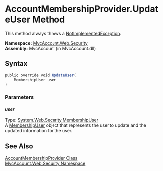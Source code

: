 AccountMembershipProvider.UpdateUser Method
===========================================
This method always throws a [NotImplementedException][1].

**Namespace:** [MvcAccount.Web.Security][2]  
**Assembly:** MvcAccount (in MvcAccount.dll)

Syntax
------

```csharp
public override void UpdateUser(
	MembershipUser user
)
```

### Parameters

#### *user*
Type: [System.Web.Security.MembershipUser][3]  
A [MembershipUser][3] object that represents the user to update and the updated information for the user.


See Also
--------
[AccountMembershipProvider Class][4]  
[MvcAccount.Web.Security Namespace][2]  

[1]: http://msdn2.microsoft.com/en-us/library/6byb74h9
[2]: ../README.md
[3]: http://msdn2.microsoft.com/en-us/library/d1b506ez
[4]: README.md